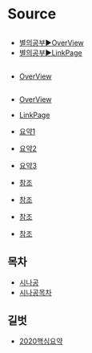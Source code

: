 # Source
##
- [별의공부▶️OverView](https://starrykss.tistory.com/1598)
- [별의공부▶️LinkPage](https://starrykss.tistory.com/1856)


##
- [OverView](https://solearn.tistory.com/273#%EC%9A%94%EC%95%BD%20%EC%A0%95%EB%A6%AC-1)

##
- [OverView](https://tncc.tistory.com/65)
- [LinkPage](https://chobopark.tistory.com/476)

- [요약1](https://chobopark.tistory.com/193)
- [요약2](https://chobopark.tistory.com/197)
- [요약3](https://chobopark.tistory.com/198)


- [참조](https://ssunj.tistory.com/75)
- [참조](https://peterica.tistory.com/593)

- [참조](https://complainrevolutionist.tistory.com/83)
- [참조](https://blog.naver.com/dlqnf33/223124123745)

## 목차
- [시나공](https://www.gilbut.co.kr/book/view?bookcode=BN004357)
- [시나공목차](https://gfile.gilbut.co.kr/gilbut/bookdata/BN004357/preview/index.html)

## 길벗
- [2020핵심요약](https://marketing.gilbut.co.kr/files/event/sinagongit/sinagong_pass100.pdf)